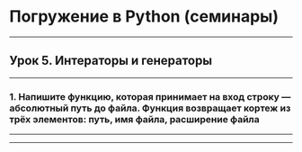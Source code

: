 # Погружение в Python (семинары)

---

## Урок 5. Интераторы и генераторы

---

### 1. Напишите функцию, которая принимает на вход строку — абсолютный путь до файла. Функция возвращает кортеж из трёх элементов: путь, имя файла, расширение файла

---

---
